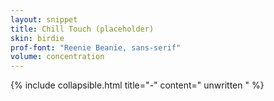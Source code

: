 ```yaml
---
layout: snippet
title: Chill Touch (placeholder)
skin: birdie
prof-font: "Reenie Beanie, sans-serif"
volume: concentration
---
```

{% include collapsible.html title="-" content="
<span class='note'>unwritten
" %}